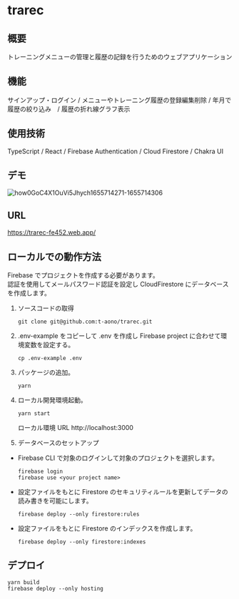# trarec

## 概要

トレーニングメニューの管理と履歴の記録を行うためのウェブアプリケーション

## 機能

サインアップ・ログイン / メニューやトレーニング履歴の登録編集削除 / 年月で履歴の絞り込み　/ 履歴の折れ線グラフ表示

## 使用技術

TypeScript / React / Firebase Authentication / Cloud Firestore / Chakra UI

## デモ

![how0GoC4X1OuVi5Jhych1655714271-1655714306](https://user-images.githubusercontent.com/46856574/174564000-ef5a21c7-4d9a-4a83-a687-5a5cd958cdfb.gif)

## URL

https://trarec-fe452.web.app/

## ローカルでの動作方法

Firebase でプロジェクトを作成する必要があります。  
認証を使用してメールパスワード認証を設定し CloudFirestore にデータベースを作成します。

1. ソースコードの取得

   ```
   git clone git@github.com:t-aono/trarec.git
   ```

2. .env-example をコピーして .env を作成し Firebase project に合わせて環境変数を設定する。

   ```
   cp .env-example .env
   ```

3. パッケージの追加。

   ```
   yarn
   ```

4. ローカル開発環境起動。

   ```
   yarn start
   ```

   ローカル環境 URL
   http://localhost:3000

5. データベースのセットアップ

- Firebase CLI で対象のログインして対象のプロジェクトを選択します。

  ```
  firebase login
  firebase use <your project name>
  ```

- 設定ファイルをもとに Firestore のセキュリティルールを更新してデータの読み書きを可能にします。

  ```
  firebase deploy --only firestore:rules
  ```

- 設定ファイルをもとに Firestore のインデックスを作成します。

  ```
  firebase deploy --only firestore:indexes
  ```

## デプロイ

```
yarn build
firebase deploy --only hosting
```
